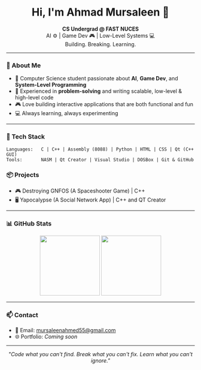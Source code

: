 <h1 align="center">Hi, I'm Ahmad Mursaleen 👋</h1>

<p align="center">
  <b>CS Undergrad @ FAST NUCES</b><br>
  AI ⚙️ | Game Dev 🎮 | Low-Level Systems 💻<br>
  Building. Breaking. Learning.
</p>

---

### 🚀 About Me
- 🧠 Computer Science student passionate about **AI**, **Game Dev**, and **System-Level Programming**
- 🧩 Experienced in **problem-solving** and writing scalable, low-level & high-level code
- 🎮 Love building interactive applications that are both functional and fun
- 💻 Always learning, always experimenting

---

### 🧰 Tech Stack

```text
Languages:   C | C++ | Assembly (8088) | Python | HTML | CSS | Qt (C++ GUI)
Tools:       NASM | Qt Creator | Visual Studio | DOSBox | Git & GitHub
```
### 📦 Projects  

- 🎮 Destroying GNFOS (A Spaceshooter Game) | C++  
- 🖥️ Yapocalypse (A Social Network App) | C++ and QT Creator

---

### 📊 GitHub Stats
<p align="center">
  <img src="https://github-readme-stats.vercel.app/api?username=AhmadMursaleen&show_icons=true&theme=radical" height="160"/>
  <img src="https://github-readme-stats.vercel.app/api/top-langs/?username=AhmadMursaleen&layout=compact&theme=radical" height="160"/>
</p>

---

### 📫 Contact  
- 📧 Email: [mursaleenahmed55@gmail.com](mailto:mursaleenahmed55@gmail.com)  
- 🌐 Portfolio: *Coming soon*

---

<p align="center"><i>"Code what you can't find. Break what you can't fix. Learn what you can't ignore."</i></p>
